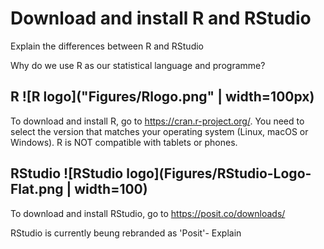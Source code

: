 # Download and install R and RStudio

Explain the differences between R and RStudio

Why do we use R as our statistical language and programme?

## R ![R logo]("Figures/Rlogo.png" | width=100px)
To download and install R, go to https://cran.r-project.org/.
You need to select the version that matches your operating system (Linux, macOS or Windows). 
R is NOT compatible with tablets or phones.  

## RStudio ![RStudio logo](Figures/RStudio-Logo-Flat.png | width=100)
To download and install RStudio, go to https://posit.co/downloads/

RStudio is currently beung rebranded as 'Posit'- Explain
